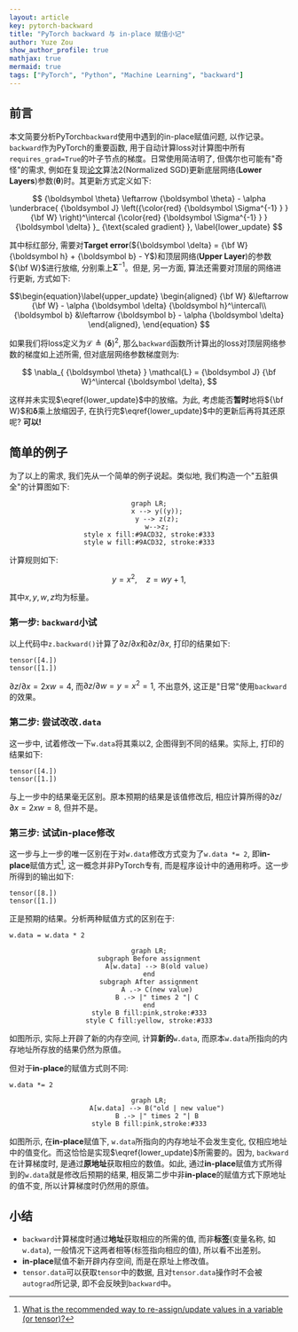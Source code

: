 ```yaml
---
layout: article
key: pytorch-backward
title: "PyTorch backward 与 in-place 赋值小记"
author: Yuze Zou
show_author_profile: true
mathjax: true
mermaid: true
tags: ["PyTorch", "Python", "Machine Learning", "backward"]
---
```


## 前言

本文简要分析PyTorch`backward`使用中遇到的in-place赋值问题, 以作记录。  <!--more-->
`backward`作为PyTorch的重要函数, 用于自动计算loss对计算图中所有`requires_grad=True`的叶子节点的梯度。日常使用简洁明了, 但偶尔也可能有"奇怪"的需求, 例如在复现[论文](https://papers.nips.cc/paper/6076-learning-values-across-many-orders-of-magnitude.pdf)算法2(Normalized SGD)更新底层网络(**Lower Layers**)参数(${\boldsymbol \theta}$)时。其更新方式定义如下:  

$$
{\boldsymbol \theta} \leftarrow {\boldsymbol \theta} - \alpha \underbrace{ {\boldsymbol J} \left({\color{red} {\boldsymbol \Sigma^{-1} } } {\bf W} \right)^\intercal {\color{red} {\boldsymbol \Sigma^{-1} } } {\boldsymbol \delta} }_ {\text{scaled gradient} }, \label{lower_update}
$$

其中标红部分, 需要对**Target error**(${\boldsymbol \delta} = {\bf W} {\boldsymbol h} + {\boldsymbol b} - Y$)和顶层网络(**Upper Layer**)的参数${\bf W}$进行放缩, 分别乘上${\boldsymbol \Sigma^{-1} }$。但是, 另一方面, 算法还需要对顶层的网络进行更新, 方式如下:  

$$\begin{equation}\label{upper_update}
\begin{aligned}
{\bf W} &\leftarrow {\bf W} - \alpha {\boldsymbol \delta} {\boldsymbol h}^\intercal\\
{\boldsymbol b} &\leftarrow {\boldsymbol b} - \alpha {\boldsymbol \delta}
\end{aligned},
\end{equation}
$$

如果我们将loss定义为$\mathcal{L} \triangleq \left( {\boldsymbol \delta} \right)^2$, 那么`backward`函数所计算出的loss对顶层网络参数的梯度如上述所需, 但对底层网络参数梯度则为:  

$$
\nabla_{ {\boldsymbol \theta} } \mathcal{L} = {\boldsymbol J} {\bf W}^\intercal {\boldsymbol \delta},
$$

这样并未实现$\eqref{lower_update}$中的放缩。为此, 考虑能否**暂时**地将${\bf W}$和${\boldsymbol \delta}$乘上放缩因子, 在执行完$\eqref{lower_update}$中的更新后再将其还原呢? **可以!**

## 简单的例子

为了以上的需求, 我们先从一个简单的例子说起。类似地, 我们构造一个"五脏俱全"的计算图如下:  

<div align="center" markdown="1"> 

```mermaid
graph LR;
    x --> y((y));
    y --> z(z);
    w-->z;
style x fill:#9ACD32, stroke:#333
style w fill:#9ACD32, stroke:#333
```
</div>

计算规则如下:  

$$
y = x^2, \quad z = wy + 1, \nonumber
$$

其中$x, y, w, z$均为标量。

### 第一步: `backward`小试

<script src="https://gist.github.com/zouyu4524/26d98491444ea896203ab71a8e36f0a3.js?file=pytorch_backward_01.py"></script>

以上代码中`z.backward()`计算了$\partial z / \partial x$和$\partial z / \partial x$, 打印的结果如下:  

```
tensor([4.])
tensor([1.])
```

$\partial z / \partial x = 2x w = 4$, 而$\partial z / \partial w = y = x^2 = 1$, 不出意外, 这正是"日常"使用`backward`的效果。

### 第二步: 尝试改改`.data`

<script src="https://gist.github.com/zouyu4524/26d98491444ea896203ab71a8e36f0a3.js?file=pytorch_backward_02.py"></script>

这一步中, 试着修改一下`w.data`将其乘以2, 企图得到不同的结果。实际上, 打印的结果如下:  
```
tensor([4.])
tensor([1.])
```
与上一步中的结果毫无区别。原本预期的结果是该值修改后, 相应计算所得的$\partial z / \partial x = 2x w = 8$, 但并不是。

### 第三步: 试试in-place修改

<script src="https://gist.github.com/zouyu4524/26d98491444ea896203ab71a8e36f0a3.js?file=pytorch_backward_03.py"></script>

这一步与上一步的唯一区别在于对`w.data`修改方式变为了`w.data *= 2`, 即**in-place**赋值方式[^1], 这一概念并非PyTorch专有, 而是程序设计中的通用称呼。这一步所得到的输出如下:  

```
tensor([8.])
tensor([1.])
```

正是预期的结果。分析两种赋值方式的区别在于:  

```
w.data = w.data * 2
```

<div align="center" markdown="1">

```mermaid
graph LR;
subgraph Before assignment
    A[w.data] --> B(old value)
end
subgraph After assignment
	A .-> C(new value)
	B .-> |" times 2 "| C
end
style B fill:pink,stroke:#333
style C fill:yellow, stroke:#333
```
</div>

如图所示, 实际上开辟了新的内存空间, 计算**新的**`w.data`, 而原本`w.data`所指向的内存地址所存放的结果仍然为原值。

但对于**in-place**的赋值方式则不同: 
```
w.data *= 2
```

<div align="center" markdown="1">

```mermaid
graph LR;
    A[w.data] --> B("old | new value")
    B .-> |" times 2 "| B
style B fill:pink,stroke:#333
```
</div>

如图所示, 在**in-place**赋值下, `w.data`所指向的内存地址不会发生变化, 仅相应地址中的值变化。而这恰恰是实现$\eqref{lower_update}$所需要的。因为, `backward`在计算梯度时, 是通过**原地址**获取相应的数值。如此, 通过**in-place**赋值方式所得到的`w.data`就是修改后预期的结果, 相反第二步中非**in-place**的赋值方式下原地址的值不变, 所以计算梯度时仍然用的原值。

## 小结

* `backward`计算梯度时通过**地址**获取相应的所需的值, 而非**标签**(变量名称, 如`w.data`), 一般情况下这两者相等(标签指向相应的值), 所以看不出差别。  
* **in-place**赋值不新开辟内存空间, 而是在原址上修改值。  
* `tensor.data`可以获取`tensor`中的数据, 且对`tensor.data`操作时不会被`autograd`所记录, 即不会反映到`backward`中。

[^1]: [What is the recommended way to re-assign/update values in a variable (or tensor)?](https://discuss.pytorch.org/t/what-is-the-recommended-way-to-re-assign-update-values-in-a-variable-or-tensor/6125)